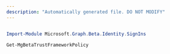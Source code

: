 ```yaml
---
description: "Automatically generated file. DO NOT MODIFY"
---
```


```powershell

Import-Module Microsoft.Graph.Beta.Identity.SignIns

Get-MgBetaTrustFrameworkPolicy

```